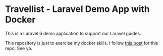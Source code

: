 # Travellist - Laravel Demo App with Docker

This is a Laravel 6 demo application to support our Laravel guides.

This repository is just to exercise my docker skills.
I follow [this post](https://www.digitalocean.com/community/tutorials/how-to-install-and-set-up-laravel-with-docker-compose-on-ubuntu-20-04-pt) for this repo.
See ya.
